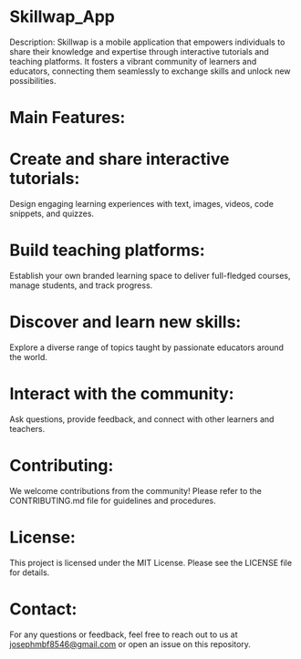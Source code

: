 # Skillwap_App
Description: Skillwap is a mobile application that empowers individuals to share their knowledge and expertise 
through interactive tutorials and teaching platforms. It fosters a vibrant community of learners and educators, 
connecting them seamlessly to exchange skills and unlock new possibilities.

# Main Features:

# Create and share interactive tutorials: 
Design engaging learning experiences with text, images, videos, code snippets, and quizzes.

# Build teaching platforms: 
Establish your own branded learning space to deliver full-fledged courses, manage students, and track progress.

# Discover and learn new skills: 
Explore a diverse range of topics taught by passionate educators around the world.

# Interact with the community: 
Ask questions, provide feedback, and connect with other learners and teachers.

# Contributing:

We welcome contributions from the community! Please refer to the CONTRIBUTING.md file for guidelines and procedures.

# License:

This project is licensed under the MIT License. Please see the LICENSE file for details.

# Contact:

For any questions or feedback, feel free to reach out to us at josephmbf8546@gmail.com or open an issue on this repository.

